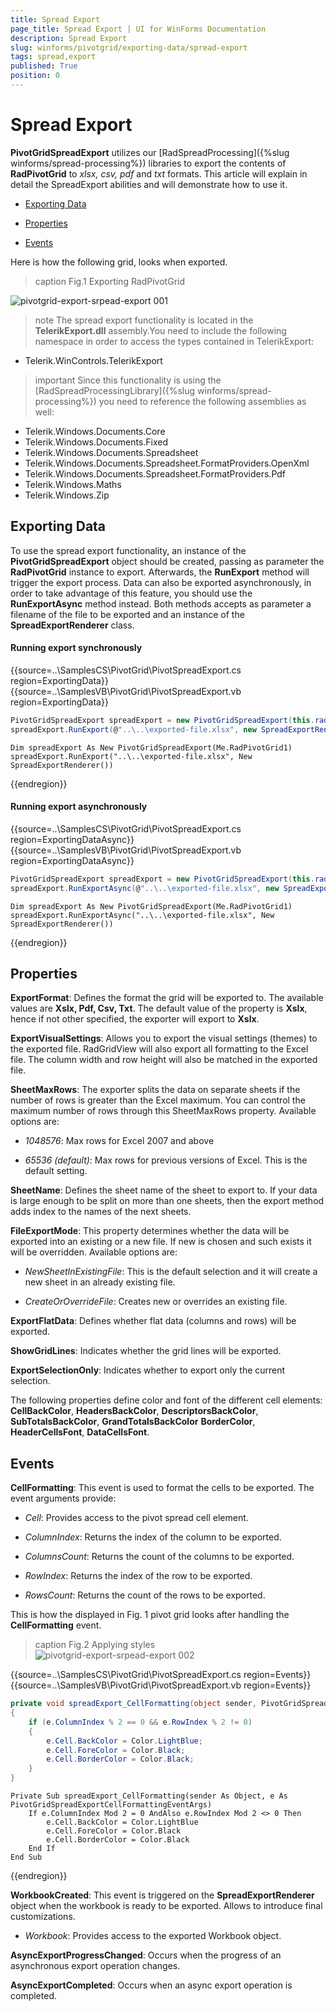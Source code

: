 ```yaml
---
title: Spread Export
page_title: Spread Export | UI for WinForms Documentation
description: Spread Export
slug: winforms/pivotgrid/exporting-data/spread-export
tags: spread,export
published: True
position: 0
---
```


# Spread Export

__PivotGridSpreadExport__ utilizes our [RadSpreadProcessing]({%slug winforms/spread-processing%}) libraries to export the contents of __RadPivotGrid__ to *xlsx, csv, pdf* and *txt* formats. This article will explain in detail the SpreadExport abilities and will demonstrate how to use it.

* [Exporting Data](#exporting-data)

* [Properties](#properties)

* [Events](#events)

Here is how the following grid, looks when exported.
      
>caption Fig.1 Exporting RadPivotGrid

![pivotgrid-export-srpead-export 001](images/pivotgrid-export-srpead-export001.png)

>note The spread export functionality is located in the __TelerikExport.dll__ assembly.You need to include the following namespace in order to access the types contained in TelerikExport:
* Telerik.WinControls.TelerikExport
>

>important Since this functionality is using the [RadSpreadProcessingLibrary]({%slug winforms/spread-processing%}) you need to reference the following assemblies as well:
* Telerik.Windows.Documents.Core
* Telerik.Windows.Documents.Fixed
* Telerik.Windows.Documents.Spreadsheet
* Telerik.Windows.Documents.Spreadsheet.FormatProviders.OpenXml
* Telerik.Windows.Documents.Spreadsheet.FormatProviders.Pdf
* Telerik.Windows.Maths
* Telerik.Windows.Zip
>


## Exporting Data

To use the spread export functionality, an instance of the __PivotGridSpreadExport__ object should be created, passing as parameter the __RadPivotGrid__ instance to export. Afterwards, the __RunExport__ method will trigger the export process. Data can also be exported asynchronously, in order to take advantage of this feature, you should use the __RunExportAsync__ method instead. Both methods accepts as parameter a filename of the file to be exported and an instance of the __SpreadExportRenderer__ class.

#### Running export synchronously

{{source=..\SamplesCS\PivotGrid\PivotSpreadExport.cs region=ExportingData}} 
{{source=..\SamplesVB\PivotGrid\PivotSpreadExport.vb region=ExportingData}} 

````C#
PivotGridSpreadExport spreadExport = new PivotGridSpreadExport(this.radPivotGrid1);
spreadExport.RunExport(@"..\..\exported-file.xlsx", new SpreadExportRenderer());

````
````VB.NET
Dim spreadExport As New PivotGridSpreadExport(Me.RadPivotGrid1)
spreadExport.RunExport("..\..\exported-file.xlsx", New SpreadExportRenderer())

````

{{endregion}}

#### Running export asynchronously

{{source=..\SamplesCS\PivotGrid\PivotSpreadExport.cs region=ExportingDataAsync}} 
{{source=..\SamplesVB\PivotGrid\PivotSpreadExport.vb region=ExportingDataAsync}} 

````C#
PivotGridSpreadExport spreadExport = new PivotGridSpreadExport(this.radPivotGrid1);
spreadExport.RunExportAsync(@"..\..\exported-file.xlsx", new SpreadExportRenderer());

````
````VB.NET
Dim spreadExport As New PivotGridSpreadExport(Me.RadPivotGrid1)
spreadExport.RunExportAsync("..\..\exported-file.xlsx", New SpreadExportRenderer())

````

{{endregion}}

## Properties

__ExportFormat__: Defines the format the grid will be exported to. The available values are __Xslx, Pdf, Csv, Txt__. The default value of the property is __Xslx__, hence if not other specified, the exporter will export to __Xslx__.

__ExportVisualSettings__: Allows you to export the visual settings (themes) to the exported file. RadGridView will also export all formatting to the Excel file. The column width and row height will also be matched in the exported file.

__SheetMaxRows__: Тhe exporter splits the data on separate sheets if the number of rows is greater than the Excel maximum. You can control the maximum number of rows through this SheetMaxRows property. Available options are:

* *1048576*: Max rows for Excel 2007 and above

* *65536 (default)*: Max rows for previous versions of Excel. This is the default setting.

__SheetName__: Defines the sheet name of the sheet to export to. If your data is large enough to be split on more than one sheets, then the export method adds index to the names of the next sheets.

__FileExportMode__: This property determines whether the data will be exported into an existing or a new file. If new is chosen and such exists it will be overridden. Available options are:

* *NewSheetInExistingFile*: This is the default selection and it will create a new sheet in an already existing file.

* *CreateOrOverrideFile*: Creates new or overrides an existing file.

__ExportFlatData__: Defines whether flat data (columns and rows) will be exported.

__ShowGridLines__: Indicates whether the grid lines will be exported.

__ExportSelectionOnly__: Indicates whether to export only the current selection.

The following properties define color and font of the different cell elements: __CellBackColor__, __HeadersBackColor__, __DescriptorsBackColor__, __SubTotalsBackColor__,  __GrandTotalsBackColor__ __BorderColor__, __HeaderCellsFont__, __DataCellsFont__.

## Events

__CellFormatting__: This event is used to format the cells to be exported. The event arguments provide: 

* *Cell*: Provides access to the pivot spread cell element. 

* *ColumnIndex*: Returns the index of the column to be exported. 

* *ColumnsCount*: Returns the count of the columns to be exported. 

* *RowIndex*: Returns the index of the row to be exported. 

* *RowsCount*: Returns the count of the rows to be exported. 

This is how the displayed in Fig. 1 pivot grid looks after handling the __CellFormatting__ event.
        
>caption Fig.2 Applying styles<br>![pivotgrid-export-srpead-export 002](images/pivotgrid-export-srpead-export002.png)

{{source=..\SamplesCS\PivotGrid\PivotSpreadExport.cs region=Events}} 
{{source=..\SamplesVB\PivotGrid\PivotSpreadExport.vb region=Events}} 

````C#
private void spreadExport_CellFormatting(object sender, PivotGridSpreadExportCellFormattingEventArgs e)
{
    if (e.ColumnIndex % 2 == 0 && e.RowIndex % 2 != 0)
    {
        e.Cell.BackColor = Color.LightBlue;
        e.Cell.ForeColor = Color.Black;
        e.Cell.BorderColor = Color.Black;
    }
}

````
````VB.NET
Private Sub spreadExport_CellFormatting(sender As Object, e As PivotGridSpreadExportCellFormattingEventArgs)
    If e.ColumnIndex Mod 2 = 0 AndAlso e.RowIndex Mod 2 <> 0 Then
        e.Cell.BackColor = Color.LightBlue
        e.Cell.ForeColor = Color.Black
        e.Cell.BorderColor = Color.Black
    End If
End Sub

````

{{endregion}}

__WorkbookCreated__:  This event is triggered on the __SpreadExportRenderer__ object when the workbook is ready to be exported. Allows to introduce final customizations.

* *Workbook*: Provides access to the exported Workbook object.

__AsyncExportProgressChanged__: Occurs when the progress of an asynchronous export operation changes.

__AsyncExportCompleted__: Occurs when an async export operation is completed.
